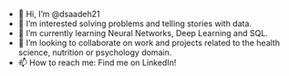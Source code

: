 - 👋 Hi, I’m @dsaadeh21
- 👀 I’m interested solving problems and telling stories with data.
- 🌱 I’m currently learning Neural Networks, Deep Learning and SQL.
- 💞️ I’m looking to collaborate on work and projects related to the health science, nutrition or psychology domain.
- 📫 How to reach me: Find me on LinkedIn!

<!---
dsaadeh21/dsaadeh21 is a ✨ special ✨ repository because its `README.md` (this file) appears on your GitHub profile.
You can click the Preview link to take a look at your changes.
--->
